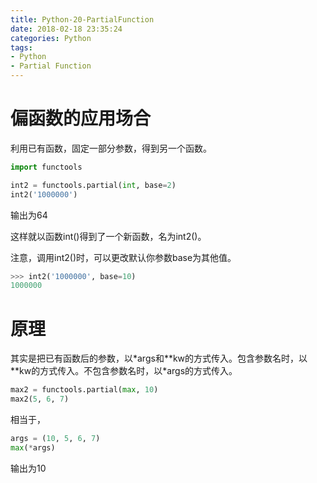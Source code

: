 ```yaml
---
title: Python-20-PartialFunction
date: 2018-02-18 23:35:24
categories: Python
tags:
- Python
- Partial Function
---
```


# 偏函数的应用场合

利用已有函数，固定一部分参数，得到另一个函数。

```python
import functools

int2 = functools.partial(int, base=2)
int2('1000000')
```

输出为64

这样就以函数int()得到了一个新函数，名为int2()。

注意，调用int2()时，可以更改默认你参数base为其他值。

```python
>>> int2('1000000', base=10)
1000000
```

# 原理

其实是把已有函数后的参数，以\*args和\*\*kw的方式传入。包含参数名时，以\*\*kw的方式传入。不包含参数名时，以\*args的方式传入。

```python
max2 = functools.partial(max, 10)
max2(5, 6, 7)
```

相当于，

```python
args = (10, 5, 6, 7)
max(*args)
```

输出为10

